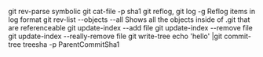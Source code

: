 git rev-parse symbolic 
git cat-file -p sha1
git reflog, git log -g
 Reflog items in log format
git rev-list --objects --all 
  Shows all the objects inside of .git that are referenceable
git update-index --add file
git update-index --remove file
git update-index --really-remove file
git write-tree
echo 'hello' |git commit-tree treesha -p ParentCommitSha1
